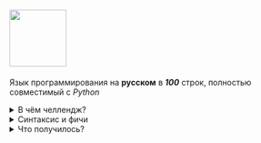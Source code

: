 # <img src="https://img.shields.io/badge/Bebra-Скрипт-%20orange" height="100" />
Язык программирования на **русском** в ***100*** строк, полностью совместимый с *Python*

<details>
<summary>В чём челлендж?</summary>
Вы когда нибуть задумывались?

```
Почему КуМир такой популярный? что в нём такого, что его форсит сама система образования в россии?
```

Для справки это "Алгоритмический язык" т.е. программы на нём выглядят примерно так:
```kumir
нач
цел f1,f2,b,i,n
ввод n
f1 := 1
f2 := 2
если n >= 2 то вывод f1,» «,f2,» » все
нц для i от 3 до n
вывод f1+f2, » »
b := f1
f1 := f2
f2 := f2+b
кц
кон 10
```
лол, его подсветку синтаксиса даже github не потдерживает(

**В общем код на кумире полнейший нечитаемый pascal-подобный шлак <3.**
## Но это же госпроект, да?
В общем всё и так ясно.

Денежки на разработку выделели, переводчик на устаревший паскаль русских букв написали, и подали как конфетку)
## Я попытался написать что то подобное, но уже основанное на python.
И вот что вышло.

На "разработку" сия чуда у меня ушло от силы пол часа моей жизни

И оно идеально работает 😌
</details>

<details>
<summary>Синтаксис и фичи</summary>

Я не буду ничего объяснять и просто приложу этот кусок кода 😘
```
    "из":"from",
    "подключить":"import",
    "всё":"*",

    "вернуть":"return",
    "фун":"def",
    "класс":"class",
    "конец":"exit()",
    "выход":"exit()",
    "ошибка":"raise ValueError(\"Artificial bebra error\")",

    "пока":"while",
    "для":"for",
    "если":"if",

    "вывод":"print",
    "ввод":"input",

    "ряду":"range",
    "ряд":"range",

    "цел":"int",
    "вещ":"float",
    "лит":"str",
    "лог":"bool",

    "список":"list",
    "спис":"list",

    "больше или равно":">=",
    "меньше или равно":"<=",

    "больше":">",
    "меньше":"<",

    "не равно":"!=",
    "равно":"==",
    "присвоить":"=",

    "делить":"/",
    "умножить":"*",
    "в степень":"**",
    "взять корень":"**0.5",
    "плюс":"+",
    "минус":"-",
    "остаток":"%",

    "в":"in",
    "не":"not",
    "и":"and",
    "или":"or",

    "я":"self"
```
думаю, всё и так понятно. Вот он ваш пресловутый кумир.

Только bebra потдерживает весь инструментарий python, классы и ООП, библиотеки и т.д.

Так же Bebra позволяет использовать русские заглавные буквы в качестве имён переменных!

Добавлен тип данных для точной математики с дробями
```
вывод(вещ(0.1)+вещ(0.2)) #Обычные float
вывод(дрб(0.1)+дрб(0.2)) #bebra дрб
```
```
Out> 0.30000000000000004 #Обычные float
Out> 3/10                #bebra дрб
```

</details>

<details>
<summary>Что получилось?</summary>

итого код выглядит примерно так:
```
для ЦВЫФРА в ряду(0,5):
	если ЦВЫФРА остаток 2 не равно 0: 
		вывод(ЦВЫФРА+1)
вывод("завершение работы")
конец
```
## просто перевод на Python
Переведённый код отправляется в файлик .py рядом с .bebra
```python
bebra_string0 = "завершение работы"

for Cv_FRA in range(0,5):
	if Cv_FRA % 2 != 0: 
		print(Cv_FRA+1)
print(bebra_string0)
exit()
```
Поскольку перевод осуществляет замены, то такой код тоже легален (к слову об интеграции с питоном):
```
вывод("Это один")
print("И тот же код")
```
## Упороться, так по полной <3
# Bebrascript может работать быстрее чем python!
## 0️⃣ Обычный режим
```
python bebra.py script.bebra
```

## 1️⃣ PyPy режим (в десятки раз быстрее обычного Python)
```
python bebra.py script.bebra fast
```

## 2️⃣ Nuitka режим (перевод на C++ и компиляция в .exe файл)!!!
```
python bebra.py script.bebra build
```

p.s. Не кидайтесь помидорами, что заголовок проекта вас заскамил, и оно не бытрее питона в десятки раз

еще пара примеров кода:
```
из math подключить sqrt как КОРЕНЬ
вывод(КОРЕНЬ(123))
конец
```

```
класс ПЕЧАТАТЕЛЬ:
	фун создать(я,ИМЯ):
		я.ИМЯ=ИМЯ
	фун ПЕЧАТЬ(я):
		вывод(я.ИМЯ," - супер-пупер полезный класс")
Ы=ПЕЧАТАТЕЛЬ("Вася")
Ы.ПЕЧАТЬ()

Out> Вася  - супер-пупер полезный класс
```
Ну и конечно, если не хватает функционала, можно хоть всё писать на чистом Python
```
подключить numpy как np
МАТРИЦА присвоить np.array=([[1,2],[3,4]])
вывод(np.transpose(МАТРИЦА))

Out> [[1 3]
      [2 4]]
```
</details>
